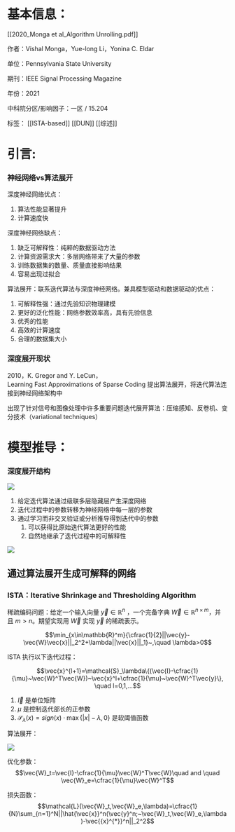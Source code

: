 # 基本信息：

[[2020_Monga et al_Algorithm Unrolling.pdf]]

作者：Vishal Monga，Yue-long Li，Yonina C. Eldar

单位：Pennsylvania State University

期刊：IEEE Signal Processing Magazine

年份：2021

中科院分区/影响因子：一区 / 15.204

标签： [[ISTA-based]]  [[DUN]] [[综述]]

# 引言:

### 神经网络vs算法展开

深度神经网络优点：

1.  算法性能显著提升
2.  计算速度快

深度神经网络缺点：

1.  缺乏可解释性：纯粹的数据驱动方法
2.  计算资源需求大：多层网络带来了大量的参数
3.  训练数据集的数量、质量直接影响结果
4.  容易出现过拟合

算法展开：联系迭代算法与深度神经网络。兼具模型驱动和数据驱动的优点：

1.  可解释性强：通过先验知识物理建模
2.  更好的泛化性能：网络参数效率高，具有先验信息
3.  优秀的性能
4.  高效的计算速度
5.  合理的数据集大小

### 深度展开现状

2010，K. Gregor and Y. LeCun，Learning Fast Approximations of Sparse Coding 提出算法展开，将迭代算法连接到神经网络架构中

出现了针对信号和图像处理中许多重要问题迭代展开算法：压缩感知、反卷机、变分技术（variational techniques）

# 模型推导：

### 深度展开结构

![](https://alidocs.oss-cn-zhangjiakou.aliyuncs.com/res/7jP2lRj7REG6l8g5/img/e0a15265-effc-45bf-bb62-2e2f061b34da.png)

1.  给定迭代算法通过级联多层隐藏层产生深度网络
2.  迭代过程中的参数转移为神经网络中每一层的参数
3.  通过学习而非交叉验证或分析推导得到迭代中的参数
	1.  可以获得比原始迭代算法更好的性能
	2.  自然地继承了迭代过程中的可解释性

![](https://alidocs.oss-cn-zhangjiakou.aliyuncs.com/res/7jP2lRj7REG6l8g5/img/40ddef3e-d899-4a02-9938-04d737d0c31f.png)

## 通过算法展开生成可解释的网络

### ISTA：Iterative Shrinkage and Thresholding Algorithm

稀疏编码问题：给定一个输入向量 $\vec{y}\in \mathbb{R}^n$ ，一个完备字典 $\vec{W}\in\mathbb{R}^{n\times m}$，并且 $m>n$。期望实现用 $\vec{W}$ 实现 $\vec{y}$ 的稀疏表示。

$$\min_{x\in\mathbb{R}^m}{\cfrac{1}{2}||\vec{y}-\vec{W}\vec{x}||_2^2+\lambda||\vec{x}||_1}~,\quad \lambda>0$$

ISTA 执行以下迭代过程：

$$\vec{x}^{l+1}=\mathcal{S}_\lambda\{(\vec{I}-\cfrac{1}{\mu}~\vec{W}^T\vec{W})~\vec{x}^l+\cfrac{1}{\mu}~\vec{W}^T\vec{y}\}, \quad l=0,1,...$$

1.  $\vec{I}$ 是单位矩阵
2.  $\mu$ 是控制迭代部长的正参数
3.  $\mathcal{S}_\lambda(x)=sign(x)\cdot\max\{|x|-\lambda,0\}$ 是软阈值函数

算法展开：

![](https://alidocs.oss-cn-zhangjiakou.aliyuncs.com/res/7jP2lRj7REG6l8g5/img/a7593833-598e-4e60-a6c3-a0f0ba8380b0.png)

优化参数：$$\vec{W}_t=\vec{I}-\cfrac{1}{\mu}\vec{W}^T\vec{W}\quad and \quad \vec{W}_e=\cfrac{1}{\mu}\vec{W}^T$$

损失函数：$$\mathcal{L}(\vec{W}_t,\vec{W}_e,\lambda)=\cfrac{1}{N}\sum_{n=1}^N||\hat{\vec{x}}^n(\vec{y}^n;~\vec{W}_t,\vec{W}_e,\lambda)-\vec{{x}^{*}}^n||_2^2$$
